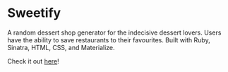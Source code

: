 Sweetify
=============
A random dessert shop generator for the indecisive dessert lovers. Users have the ability to save restaurants to their favourites.
Built with Ruby, Sinatra, HTML, CSS, and Materialize. 

Check it out [here]('https://sweetify.herokuapp.com/')!
